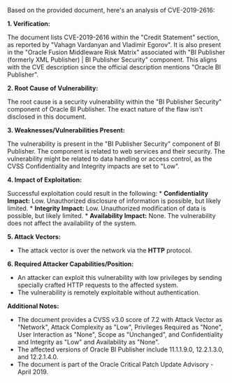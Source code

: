 Based on the provided document, here's an analysis of CVE-2019-2616:

**1. Verification:**

The document lists CVE-2019-2616 within the "Credit Statement" section, as reported by "Vahagn Vardanyan and Vladimir Egorov". It is also present in the "Oracle Fusion Middleware Risk Matrix" associated with "BI Publisher (formerly XML Publisher) | BI Publisher Security" component. This aligns with the CVE description since the official description mentions "Oracle BI Publisher".

**2. Root Cause of Vulnerability:**

The root cause is a security vulnerability within the "BI Publisher Security" component of Oracle BI Publisher. The exact nature of the flaw isn't disclosed in this document.

**3. Weaknesses/Vulnerabilities Present:**

The vulnerability is present in the "BI Publisher Security" component of BI Publisher. The component is related to web services and their security. The vulnerability might be related to data handling or access control, as the CVSS Confidentiality and Integrity impacts are set to "Low". 

**4. Impact of Exploitation:**

Successful exploitation could result in the following:
    *   **Confidentiality Impact:** Low. Unauthorized disclosure of information is possible, but likely limited.
    *   **Integrity Impact:** Low. Unauthorized modification of data is possible, but likely limited.
    *   **Availability Impact:** None. The vulnerability does not affect the availability of the system.

**5. Attack Vectors:**

*   The attack vector is over the network via the **HTTP** protocol.

**6. Required Attacker Capabilities/Position:**

*   An attacker can exploit this vulnerability with low privileges by sending specially crafted HTTP requests to the affected system.
*  The vulnerability is remotely exploitable without authentication.

**Additional Notes:**

*   The document provides a CVSS v3.0 score of 7.2 with Attack Vector as "Network", Attack Complexity as "Low", Privileges Required as "None", User Interaction as "None", Scope as "Unchanged", and Confidentiality and Integrity as "Low" and Availability as "None".
*   The affected versions of Oracle BI Publisher include 11.1.1.9.0, 12.2.1.3.0, and 12.2.1.4.0.
*  The document is part of the Oracle Critical Patch Update Advisory - April 2019.